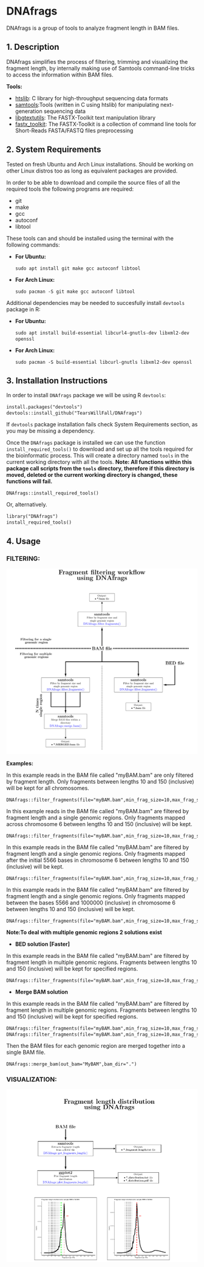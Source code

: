 # DNAfrags
DNAfrags is a group of tools to analyze fragment length in BAM files. 
## 1. Description
DNAfrags simplifies the process of filtering, trimming and visualizing the fragment length, by internally making use of Samtools command-line tricks to access the information within BAM files.

**Tools:**
* [htslib](https://github.com/samtools/htslib): C library for high-throughput sequencing data formats 
* [samtools](https://github.com/samtools/samtools/):Tools (written in C using htslib) for manipulating next-generation sequencing data
* [libgtextutils](https://github.com/agordon/libgtextutils): The FASTX-Toolkit text manipulation library
* [fastx_toolkit](https://github.com/agordon/fastx_toolkit): The FASTX-Toolkit is a collection of command line tools for Short-Reads FASTA/FASTQ files preprocessing

## 2. System Requirements
Tested on fresh Ubuntu and Arch Linux installations. Should be working on other Linux distros too as long as equivalent packages are provided.

In order to be able to download and compile the source files of all the required tools the following programs are required:
* git
* make
* gcc
* autoconf
* libtool

These tools can and should be installed using the terminal with the following commands:

* **For Ubuntu:**

  ```
  sudo apt install git make gcc autoconf libtool
  ```

* **For Arch Linux:**

  ```
  sudo pacman -S git make gcc autoconf libtool
  ```
  
Additional dependencies may be needed to succesfully install `devtools` package in R:
  
* **For Ubuntu:**

  ```
  sudo apt install build-essential libcurl4-gnutls-dev libxml2-dev openssl
  ```
  
* **For Arch Linux:**

  ```
  sudo pacman -S build-essential libcurl-gnutls libxml2-dev openssl
  ```
  
## 3. Installation Instructions
  In order to install `DNAfrags` package we will be using R `devtools`:
  ```
  install.packages("devtools")
  devtools::install_github("TearsWillFall/DNAfrags")
  ```
If `devtools` package installation fails check System Requirements section, as you may be missing a dependency.

Once the `DNAfrags` package is installed we can use the function `install_required_tools()` to download and set up all the tools required for the bioinformatic     process. This will create a directory named `tools` in the current working directory with all the tools. **Note: All functions within this package call scripts from the `tools` directory, therefore if this directory is moved, deleted or the current working directory is changed, these functions will fail.**
  

```
DNAfrags::install_required_tools()
```

Or, alternatively.

```
library("DNAfrags")
install_required_tools() 
```
## 4. Usage
### FILTERING:

![Bioinformatic Workflow example of DNAfrags](https://github.com/TearsWillFall/DNAfrags/blob/master/Graph.png?raw=true)



**Examples:**

In this example reads in the BAM file called "myBAM.bam" are only filtered by fragment length. Only fragments between lengths 10 and 150 (inclusive) will be kept  for all chromosomes.
```
DNAfrags::filter_fragments(file="myBAM.bam",min_frag_size=10,max_frag_size=150)
```

In this example reads in the BAM file called "myBAM.bam" are filtered by fragment length and a single genomic regions. Only fragments mapped across chromosome 6 between lengths 10 and 150 (inclusive) will be kept.
```
DNAfrags::filter_fragments(file="myBAM.bam",min_frag_size=10,max_frag_size=150,chr=6)
```

In this example reads in the BAM file called "myBAM.bam" are filtered by fragment length and a single genomic regions. Only fragments mapped after the initial 5566 bases in chromosome 6 between lengths 10 and 150 (inclusive) will be kept.
```
DNAfrags::filter_fragments(file="myBAM.bam",min_frag_size=10,max_frag_size=150,chr=6,start_pos=5566)
```

In this example reads in the BAM file called "myBAM.bam" are filtered by fragment length and a single genomic regions. Only fragments mapped between the bases 5566 and 1000000 (inclusive) in chromosome 6 between lengths 10 and 150 (inclusive) will be kept.
```
DNAfrags::filter_fragments(file="myBAM.bam",min_frag_size=10,max_frag_size=150,chr=6,start_pos=5566,end_pos=1000000)
```
**Note:To deal with multiple genomic regions 2 solutions exist**


* **BED solution [Faster]**

In this example reads in the BAM file called "myBAM.bam" are filtered by fragment length in multiple genomic regions. Fragments between lengths 10 and 150 (inclusive) will be kept for specified regions.
```
DNAfrags::filter_fragments(file="myBAM.bam",min_frag_size=10,max_frag_size=150,bed="myBED.bed")
```

* **Merge BAM solution**

In this example reads in the BAM file called "myBAM.bam" are filtered by fragment length in multiple genomic regions. Fragments between lengths 10 and 150 (inclusive) will be kept for specified regions.
```
DNAfrags::filter_fragments(file="myBAM.bam",min_frag_size=10,max_frag_size=150,chr=6,start_pos=5566)
DNAfrags::filter_fragments(file="myBAM.bam",min_frag_size=10,max_frag_size=150,chr=12,start_pos=123123,end_pos=1232131)
```
Then the BAM files for each genomic region are merged together into a single BAM file.
```
DNAfrags::merge_bam(out_bam="MyBAM",bam_dir=".")
```

### VISUALIZATION:
![Visualizing fragment length distribution with DNAfrags](https://github.com/TearsWillFall/DNAfrags/blob/master/Graph2.png?raw=true)
